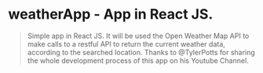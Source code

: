 # weatherApp - App in React JS.

> Simple app in React JS. It will be used the Open Weather Map API  to make calls to a restful API to return the current weather data, according to the searched location. Thanks to @TylerPotts for sharing the whole development process of this app on his Youtube Channel.
